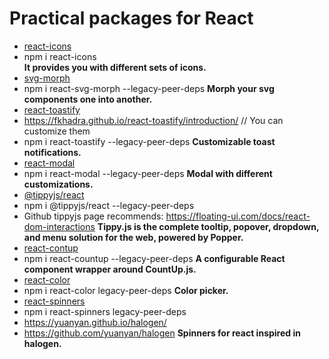 # Practical packages for React 

- [react-icons](https://react-icons.github.io/react-icons/) 
- npm i react-icons  
**It provides you with different sets of icons.**
- [svg-morph](https://github.com/gorangajic/react-svg-morph/)
- npm i react-svg-morph --legacy-peer-deps
**Morph your svg components one into another.**
- [react-toastify](https://github.com/fkhadra/react-toastify) 
- https://fkhadra.github.io/react-toastify/introduction/ // You can customize them
- npm i react-toastify --legacy-peer-deps
**Customizable toast notifications.**
- [react-modal](https://www.npmjs.com/package/react-modal)
- npm i react-modal --legacy-peer-deps
**Modal with different customizations.** 
- [@tippyjs/react](https://www.npmjs.com/package/@tippyjs/react)
- npm i @tippyjs/react --legacy-peer-deps
- Github tippyjs page recommends: https://floating-ui.com/docs/react-dom-interactions 
**Tippy.js is the complete tooltip, popover, dropdown, and menu solution for the web, powered by Popper.** 
- [react-contup](https://www.npmjs.com/package/react-countup)
- npm i react-countup --legacy-peer-deps
**A configurable React component wrapper around CountUp.js.**
- [react-color](https://casesandberg.github.io/react-color/)
-  npm i react-color legacy-peer-deps
**Color picker.**
- [react-spinners](https://www.npmjs.com/package/react-spinners)
-  npm i react-spinners legacy-peer-deps
- https://yuanyan.github.io/halogen/ 
- https://github.com/yuanyan/halogen
**Spinners for react inspired in halogen.**



<!-- - [react-idle-timer](https://idletimer.dev/)
-  npm i react-idle-timer legacy-peer-deps
**Detect and respond to your user's activity or lack thereof.** -->